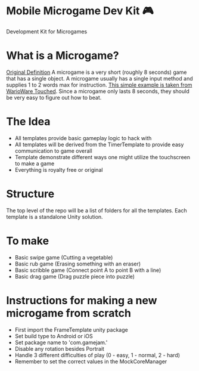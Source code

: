 # Mobile Microgame Dev Kit 🎮
Development Kit for Microgames

# What is a Microgame?
[Original Definition](https://www.mariowiki.com/Microgame)
A microgame is a very short (roughly 8 seconds) game that has a single object. A microgame usually has a single input method and supplies 1 to 2 words max for instruction. [This simple example is taken from WarioWare Touched](https://www.mariowiki.com/Party_Popper). Since a microgame only lasts 8 seconds, they should be very easy to figure out how to beat.

# The Idea
- All templates provide basic gameplay logic to hack with
- All templates will be derived from the TimerTemplate to provide easy communication to game overall
- Template demonstrate different ways one might utilize the touchscreen to make a game
- Everything is royalty free or original

# Structure
The top level of the repo will be a list of folders for all the templates. Each template is a standalone Unity solution.

# To make
- Basic swipe game (Cutting a vegetable)
- Basic rub game (Erasing something with an eraser)
- Basic scribble game (Connect point A to point B with a line)
- Basic drag game (Drag puzzle piece into puzzle)

# Instructions for making a new microgame from scratch
- First import the FrameTemplate unity package
- Set build type to Android or iOS
- Set package name to 'com.gamejam.<yourNameHere>'
- Disable any rotation besides Portrait
- Handle 3 different difficulties of play (0 - easy, 1 - normal, 2 - hard)
- Remember to set the correct values in the MockCoreManager
